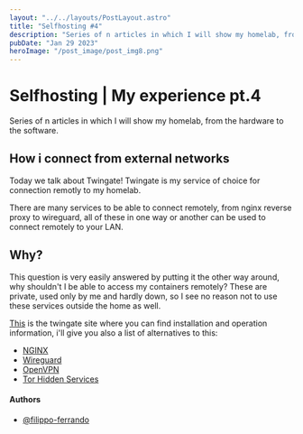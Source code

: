 ```yaml
---
layout: "../../layouts/PostLayout.astro"
title: "Selfhosting #4"
description: "Series of n articles in which I will show my homelab, from the hardware to the software."
pubDate: "Jan 29 2023"
heroImage: "/post_image/post_img8.png"
---
```

# Selfhosting | My experience pt.4

Series of n articles in which I will show my homelab, from the hardware to the software.

## How i connect from external networks

Today we talk about Twingate!
Twingate is my service of choice for connection remotly to my homelab.

There are many services to be able to connect remotely, from nginx reverse proxy to wireguard, all of these in one way or another can be used to connect remotely to your LAN.

## Why?

This question is very easily answered by putting it the other way around, why shouldn't I be able to access my containers remotely? These are private, used only by me and hardly down, so I see no reason not to use these services outside the home as well.

[This](https://www.twingate.com/) is the twingate site where you can find installation and operation information, i'll give you also a list of alternatives to this:
- [NGINX](https://docs.nginx.com/nginx/admin-guide/web-server/reverse-proxy/)
- [Wireguard](https://www.wireguard.com/)
- [OpenVPN](https://openvpn.net/)
- [Tor Hidden Services](https://community.torproject.org/onion-services/overview/)

#### Authors

- [@filippo-ferrando](https://www.github.com/filippo-ferrando)
